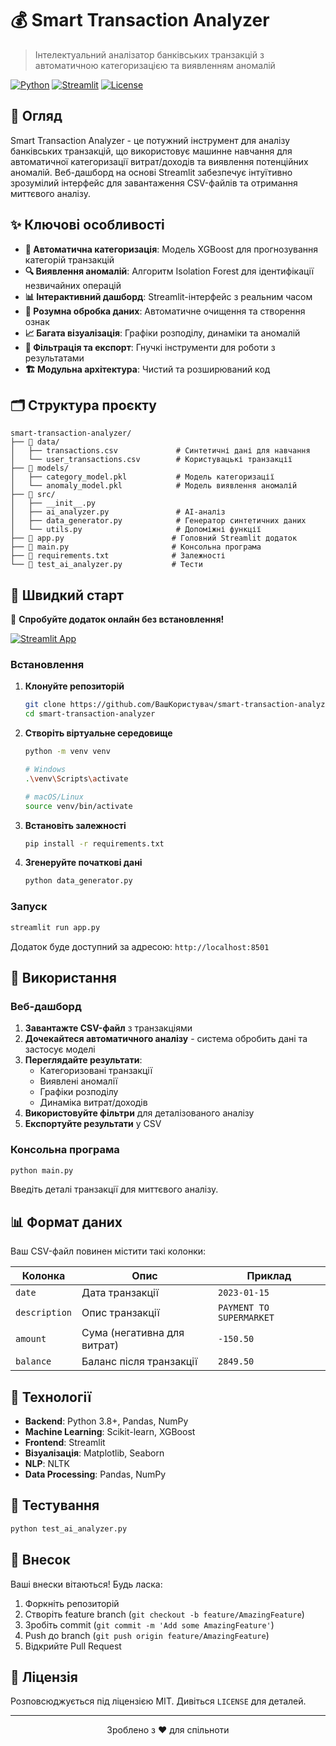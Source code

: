 # 💰 Smart Transaction Analyzer

> Інтелектуальний аналізатор банківських транзакцій з автоматичною категоризацією та виявленням аномалій

[![Python](https://img.shields.io/badge/Python-3.8%2B-blue?style=flat-square&logo=python)](https://www.python.org/)
[![Streamlit](https://img.shields.io/badge/Streamlit-1.28%2B-red?style=flat-square&logo=streamlit)](https://streamlit.io/)
[![License](https://img.shields.io/badge/License-MIT-green?style=flat-square)](LICENSE)

## 🎯 Огляд

Smart Transaction Analyzer - це потужний інструмент для аналізу банківських транзакцій, що використовує машинне навчання для автоматичної категоризації витрат/доходів та виявлення потенційних аномалій. Веб-дашборд на основі Streamlit забезпечує інтуїтивно зрозумілий інтерфейс для завантаження CSV-файлів та отримання миттєвого аналізу.

## ✨ Ключові особливості

- **🤖 Автоматична категоризація**: Модель XGBoost для прогнозування категорій транзакцій
- **🔍 Виявлення аномалій**: Алгоритм Isolation Forest для ідентифікації незвичайних операцій
- **📊 Інтерактивний дашборд**: Streamlit-інтерфейс з реальним часом
- **🧹 Розумна обробка даних**: Автоматичне очищення та створення ознак
- **📈 Багата візуалізація**: Графіки розподілу, динаміки та аномалій
- **🔄 Фільтрація та експорт**: Гнучкі інструменти для роботи з результатами
- **🏗️ Модульна архітектура**: Чистий та розширюваний код

## 🗂️ Структура проєкту

```
smart-transaction-analyzer/
├── 📁 data/
│   ├── transactions.csv             # Синтетичні дані для навчання
│   └── user_transactions.csv        # Користувацькі транзакції
├── 📁 models/
│   ├── category_model.pkl           # Модель категоризації
│   └── anomaly_model.pkl            # Модель виявлення аномалій
├── 📁 src/
│   ├── __init__.py
│   ├── ai_analyzer.py               # AI-аналіз
│   ├── data_generator.py            # Генератор синтетичних даних
│   └── utils.py                     # Допоміжні функції
├── 📄 app.py                        # Головний Streamlit додаток
├── 📄 main.py                       # Консольна програма
├── 📄 requirements.txt              # Залежності
└── 📄 test_ai_analyzer.py           # Тести
```

## 🚀 Швидкий старт

🌟 **Спробуйте додаток онлайн без встановлення!**

[![Streamlit App](https://static.streamlit.io/badges/streamlit_badge_black_white.svg)](https://smart-transaction-analyzer-ndgzvuf45be2ji78kfhluk.streamlit.app/)

### Встановлення

1. **Клонуйте репозиторій**
   ```bash
   git clone https://github.com/ВашКористувач/smart-transaction-analyzer.git
   cd smart-transaction-analyzer
   ```

2. **Створіть віртуальне середовище**
   ```bash
   python -m venv venv
   
   # Windows
   .\venv\Scripts\activate
   
   # macOS/Linux
   source venv/bin/activate
   ```

3. **Встановіть залежності**
   ```bash
   pip install -r requirements.txt
   ```

4. **Згенеруйте початкові дані**
   ```bash
   python data_generator.py
   ```

### Запуск

```bash
streamlit run app.py
```

Додаток буде доступний за адресою: `http://localhost:8501`

## 📝 Використання

### Веб-дашборд

1. **Завантажте CSV-файл** з транзакціями
2. **Дочекайтеся автоматичного аналізу** - система обробить дані та застосує моделі
3. **Переглядайте результати**:
   - Категоризовані транзакції
   - Виявлені аномалії
   - Графіки розподілу
   - Динаміка витрат/доходів
4. **Використовуйте фільтри** для деталізованого аналізу
5. **Експортуйте результати** у CSV

### Консольна програма

```bash
python main.py
```

Введіть деталі транзакції для миттєвого аналізу.

## 📊 Формат даних

Ваш CSV-файл повинен містити такі колонки:

| Колонка       | Опис                        | Приклад                  |
| ------------- | --------------------------- | ------------------------ |
| `date`        | Дата транзакції             | `2023-01-15`             |
| `description` | Опис транзакції             | `PAYMENT TO SUPERMARKET` |
| `amount`      | Сума (негативна для витрат) | `-150.50`                |
| `balance`     | Баланс після транзакції     | `2849.50`                |

## 🔧 Технології

- **Backend**: Python 3.8+, Pandas, NumPy
- **Machine Learning**: Scikit-learn, XGBoost
- **Frontend**: Streamlit
- **Візуалізація**: Matplotlib, Seaborn
- **NLP**: NLTK
- **Data Processing**: Pandas, NumPy

## 🧪 Тестування

```bash
python test_ai_analyzer.py
```

## 🤝 Внесок

Ваші внески вітаються! Будь ласка:

1. Форкніть репозиторій
2. Створіть feature branch (`git checkout -b feature/AmazingFeature`)
3. Зробіть commit (`git commit -m 'Add some AmazingFeature'`)
4. Push до branch (`git push origin feature/AmazingFeature`)
5. Відкрийте Pull Request

## 📜 Ліцензія

Розповсюджується під ліцензією MIT. Дивіться `LICENSE` для деталей.

---

<p align="center">
  Зроблено з ❤️ для спільноти
</p>